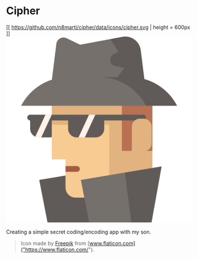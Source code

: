 # Cipher
[[ https://github.com/n8marti/cipher/data/icons/cipher.svg | height = 600px ]]
![Cipher](data/icons/cipher.svg)

Creating a simple secret coding/encoding app with my son.

> Icon made by [Freepik]("https://www.flaticon.com/authors/freepik") from [www.flaticon.com]("https://www.flaticon.com/").
